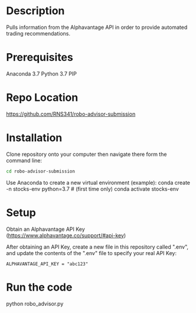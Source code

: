 # Description
Pulls information from the Alphavantage API in order to provide automated trading recommendations.

# Prerequisites
Anaconda 3.7
Python 3.7
PIP

# Repo Location
https://github.com/RNS341/robo-advisor-submission

# Installation
Clone repository onto your computer then navigate there form the command line:

```sh
cd robo-advisor-submission
```

Use Anaconda to create a new virtual environment (example):
conda create -n stocks-env python=3.7 # (first time only)
conda activate stocks-env

# Setup
Obtain an Alphavantage API Key (https://www.alphavantage.co/support/#api-key)

After obtaining an API Key, create a new file in this repository called ".env", and update the contents of the ".env" file to specify your real API Key:

    ALPHAVANTAGE_API_KEY = "abc123"


# Run the code
python robo_advisor.py